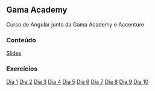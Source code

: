 ## Gama Academy

Curso de Angular junto da Gama Academy e Accenture

### Conteúdo
[Slides]()

### Exercícios

[Dia 1](./dia-1)
[Dia 2](./dia-2)
[Dia 3](./dia-3)
[Dia 4](./dia-4)
[Dia 5](./dia-5)
[Dia 6](./dia-6)
[Dia 7](./dia-7)
[Dia 8](./dia-8)
[Dia 9](./dia-9)
[Dia 10](./dia-10)
